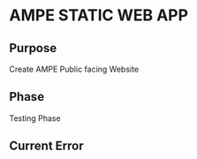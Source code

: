 # **AMPE STATIC WEB APP**

## Purpose
Create AMPE Public facing Website

## Phase

Testing Phase

## Current Error